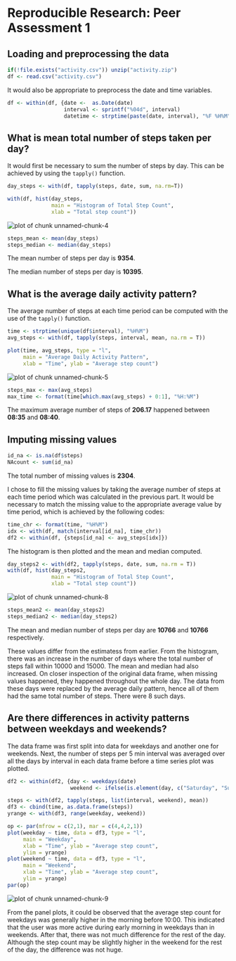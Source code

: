 # Reproducible Research: Peer Assessment 1



## Loading and preprocessing the data


```r
if(!file.exists("activity.csv")) unzip("activity.zip")
df <- read.csv("activity.csv")
```

It would also be appropriate to preprocess the date and time variables.


```r
df <- within(df, {date <-  as.Date(date)
                  interval <- sprintf("%04d", interval)
                  datetime <- strptime(paste(date, interval), "%F %H%M")})
```


## What is mean total number of steps taken per day?

It would first be necessary to sum the number of steps by day. 
This can be achieved by using the `tapply()` function.


```r
day_steps <- with(df, tapply(steps, date, sum, na.rm=T))

with(df, hist(day_steps,
              main = "Histogram of Total Step Count",
              xlab = "Total step count"))
```

<img src="figure/unnamed-chunk-4.png" title="plot of chunk unnamed-chunk-4" alt="plot of chunk unnamed-chunk-4" style="display: block; margin: auto;" />

```r
steps_mean <- mean(day_steps)
steps_median <- median(day_steps)
```

The mean number of steps per day is **9354**.

The median number of steps per day is **10395**.

## What is the average daily activity pattern?

The average number of steps at each time period can be computed with the use of the `tapply()` function.


```r
time <- strptime(unique(df$interval), "%H%M")
avg_steps <- with(df, tapply(steps, interval, mean, na.rm = T))

plot(time, avg_steps, type = "l",
     main = "Average Daily Activity Pattern",
     xlab = "Time", ylab = "Average step count")
```

<img src="figure/unnamed-chunk-5.png" title="plot of chunk unnamed-chunk-5" alt="plot of chunk unnamed-chunk-5" style="display: block; margin: auto;" />

```r
steps_max <- max(avg_steps)
max_time <- format(time[which.max(avg_steps) + 0:1], "%H:%M")
```

The maximum average number of steps of **206.17** happened between **08:35** and **08:40**.

## Imputing missing values


```r
id_na <- is.na(df$steps)
NAcount <- sum(id_na)
```

The total number of missing values is **2304**.

I chose to fill the missing values by taking the average number of steps at
each time period which was calculated in the previous part.
It would be necessary to match the missing value to the appropriate average value by time period,
which is achieved by the following codes:


```r
time_chr <- format(time, "%H%M")
idx <- with(df, match(interval[id_na], time_chr))
df2 <- within(df, {steps[id_na] <- avg_steps[idx]})
```

The histogram is then plotted and the mean and median computed.


```r
day_steps2 <- with(df2, tapply(steps, date, sum, na.rm = T))
with(df, hist(day_steps2,
              main = "Histogram of Total Step Count",
              xlab = "Total step count"))
```

<img src="figure/unnamed-chunk-8.png" title="plot of chunk unnamed-chunk-8" alt="plot of chunk unnamed-chunk-8" style="display: block; margin: auto;" />

```r
steps_mean2 <- mean(day_steps2)
steps_median2 <- median(day_steps2)
```

The mean and median number of steps per day are **10766** and **10766** respectively.

These values differ from the estimatess from earlier.
From the histogram, there was an increase in the number of days where
the total number of steps fall within 10000 and 15000.
The mean and median had also increased.
On closer inspection of the original data frame, when missing values happened,
they happened throughout the whole day.
The data from these days were replaced by the average daily pattern,
hence all of them had the same total number of steps.
There were 8 such days. 

## Are there differences in activity patterns between weekdays and weekends?

The data frame was first split into data for weekdays and another one for weekends.
Next, the number of steps per 5 min interval was averaged over all the days by interval
in each data frame before a time series plot was plotted.


```r
df2 <- within(df2, {day <- weekdays(date)
                    weekend <- ifelse(is.element(day, c("Saturday", "Sunday")), "weekend", "weekday")})

steps <- with(df2, tapply(steps, list(interval, weekend), mean))
df3 <- cbind(time, as.data.frame(steps))
yrange <- with(df3, range(weekday, weekend))

op <- par(mfrow = c(2,1), mar = c(4,4,2,1))
plot(weekday ~ time, data = df3, type = "l",
     main = "Weekday",
     xlab = "Time", ylab = "Average step count",
     ylim = yrange)
plot(weekend ~ time, data = df3, type = "l",
     main = "Weekend",
     xlab = "Time", ylab = "Average step count",
     ylim = yrange)
par(op)
```

<img src="figure/unnamed-chunk-9.png" title="plot of chunk unnamed-chunk-9" alt="plot of chunk unnamed-chunk-9" style="display: block; margin: auto;" />

From the panel plots, it could be observed that the average step count for weekdays
was generally higher in the morning before 10:00. 
This indicated that the user was more active during early morning in weekdays than in weekends.
After that, there was not much difference for the rest of the day. 
Although the step count may be slightly higher in the weekend for the rest of the day,
the difference was not huge.
